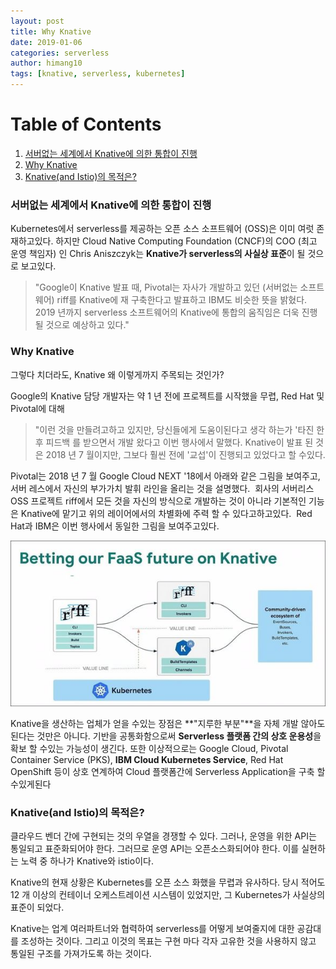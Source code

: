 ```yaml
---
layout: post
title: Why Knative
date: 2019-01-06
categories: serverless
author: himang10
tags: [knative, serverless, kubernetes]
---
```


# Table of Contents
1. [서버없는 세계에서 Knative에 의한 통합이 진행](#서버없는_세계에서_Knative에_의한_통합이_진행)
2. [Why Knative](#Why_Knative)
3. [Knative(and Istio)의 목적은?](#Knative(and_Istio)의_목적은?)

### 서버없는 세계에서 Knative에 의한 통합이 진행
Kubernetes에서 serverless를 제공하는 오픈 소스 소프트웨어 (OSS)은 이미 여럿 존재하고있다. 하지만 Cloud Native Computing Foundation (CNCF)의 COO (최고 운영 책임자) 인 Chris Aniszczyk는 **Knative가 serverless의 사실상 표준**이 될 것으로 보고있다.

> "Google이 Knative 발표 때, Pivotal는 자사가 개발하고 있던 (서버없는 소프트웨어) riff를 Knative에 재 구축한다고 발표하고 IBM도 비슷한 뜻을 밝혔다. 2019 년까지 serverless 소프트웨어의 Knative에 통합의 움직임은 더욱 진행될 것으로 예상하고 있다."

### Why Knative
그렇다 치더라도, Knative 왜 이렇게까지 주목되는 것인가?

Google의 Knative 담당 개발자는 약 1 년 전에 프로젝트를 시작했을 무렵, Red Hat 및 Pivotal에 대해 

> "이런 것을 만들려고하고 있지만, 당신들에게 도움이된다고 생각 하는가 '타진 한 후 피드백 를 받으면서 개발 왔다고 이번 행사에서 말했다. Knative이 발표 된 것은 2018 년 7 월이지만, 
> 그보다 훨씬 전에 '교섭'이 진행되고 있었다고 할 수있다.

Pivotal는 2018 년 7 월 Google Cloud NEXT '18에서 아래와 같은 그림을 보여주고, 서버 레스에서 자신의 부가가치 발휘 라인을 올리는 것을 설명했다. 
회사의 서버리스 OSS 프로젝트 riff에서 모든 것을 자신의 방식으로 개발하는 것이 아니라 기본적인 기능은 Knative에 맡기고 위의 레이어에서의 차별화에 주력 할 수 있다고하고있다. 
Red Hat과 IBM은 이번 행사에서 동일한 그림을 보여주고있다.

<img src="/files/riffknative.jpg" width="600"> 

Knative을 생산하는 업체가 얻을 수있는 장점은 **"지루한 부분"**을 자체 개발 않아도된다는 것만은 아니다. 기반을 공통화함으로써 **Serverless 플랫폼 간의 상호 운용성**을 확보 할 수있는 가능성이 생긴다.
또한 이상적으로는 Google Cloud, Pivotal Container Service (PKS), **IBM Cloud Kubernetes Service**, Red Hat OpenShift 등이 상호 연계하여 Cloud 플랫폼간에 Serverless Application을 구축 할 수있게된다

### Knative(and Istio)의 목적은?
클라우드 벤더 간에 구현되는 것의 우열을 경쟁할 수 있다. 그러나, 운영을 위한 API는 통일되고 표준화되어야 한다. 그러므로 운영 API는 오픈소스화되어야 한다. 이를 실현하는 노력 중 하나가 Knative와 istio이다. 

Knative의 현재 상황은 Kubernetes를 오픈 소스 화했을 무렵과 유사하다. 당시 적어도 12 개 이상의 컨테이너 오케스트레이션 시스템이 있었지만, 그 Kubernetes가 사실상의 표준이 되었다. 

Knative는 업계 여러파트너와 협력하여 serverless를 어떻게 보여줄지에 대한 공감대를 조성하는 것이다. 그리고 이것의 목표는 구현 마다 각자 고유한 것을 사용하지 않고 통일된 구조를 가져가도록 하는 것이다. 

